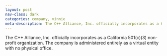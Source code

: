 ```yaml
---
layout: post
nav-class: dark
categories: company, vinnie
meta-description: The C++ Alliance, Inc. officially incorporates as a California 501(c)(3) non-profit organization. The company is administered entirely as a virtual entity with no physical office.
---
```

The C++ Alliance, Inc. officially incorporates as a California
501(c)(3) non-profit organization. The company is administered
entirely as a virtual entity with no physical office.
